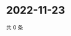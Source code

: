 # 2022-11-23

共 0 条

<!-- BEGIN WEIBO -->
<!-- 最后更新时间 Wed Nov 23 2022 15:13:20 GMT+0800 (China Standard Time) -->

<!-- END WEIBO -->
